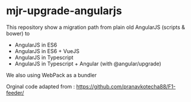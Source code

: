 # mjr-upgrade-angularjs

This repository show a migration path from plain old AngularJS (scripts & bower) to

* AngularJS in ES6
* AngularJS in ES6 + VueJS
* AngularJS in Typescript
* AngularJS in Typescript + Angular (with @angular/upgrade)

We also using WebPack as a bundler

Orginal code adapted from :
https://github.com/pranavkotecha88/F1-feeder/
